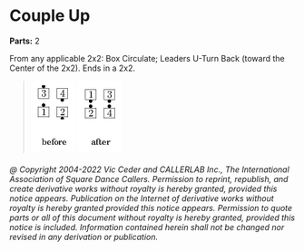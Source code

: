 
# Couple Up

**Parts:** 2

From any applicable 2x2: Box Circulate;
Leaders U-Turn Back (toward the Center of the 2x2). Ends in a 2x2.

> 
> ![alt](couple_up-1.png)
> ![alt](couple_up-2.png)
> 

###### @ Copyright 2004-2022 Vic Ceder and CALLERLAB Inc., The International Association of Square Dance Callers. Permission to reprint, republish, and create derivative works without royalty is hereby granted, provided this notice appears. Publication on the Internet of derivative works without royalty is hereby granted provided this notice appears. Permission to quote parts or all of this document without royalty is hereby granted, provided this notice is included. Information contained herein shall not be changed nor revised in any derivation or publication.
